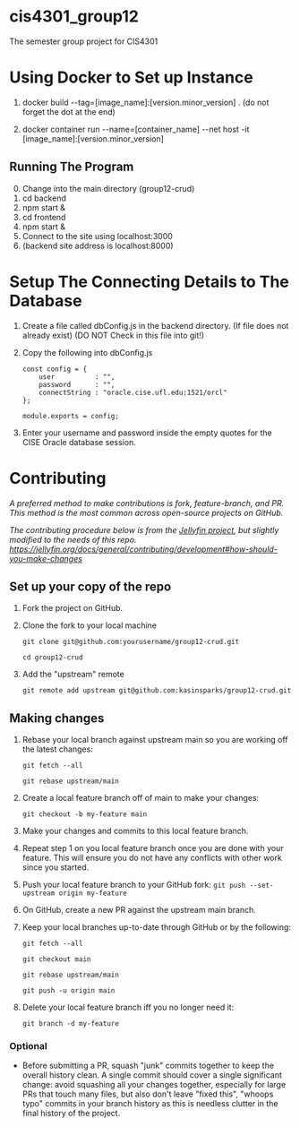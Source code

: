 # cis4301_group12
The semester group project for CIS4301

# Using Docker to Set up Instance
1. docker build --tag=[image_name]:[version.minor_version] . (do not forget the dot at the end)

2. docker container run --name=[container_name] --net host -it [image_name]:[version.minor_version]

## Running The Program
0. Change into the main directory (group12-crud)
1. cd backend
2. npm start &
3. cd frontend
4. npm start &
5. Connect to the site using localhost:3000
6. (backend site address is localhost:8000)

# Setup The Connecting Details to The Database
1. Create a file called dbConfig.js in the backend directory. (If file does not already exist) (DO NOT Check in this file into git!)
2. Copy the following into dbConfig.js

   ```
   const config = {
       user          : "",
       password      : "",
       connectString : "oracle.cise.ufl.edu:1521/orcl"
   };

   module.exports = config;
   ```

3. Enter your username and password inside the empty quotes for the CISE Oracle database session.

# Contributing
*A preferred method to make contributions is fork, feature-branch, and PR. This method is the most common across open-source projects on GitHub.*

*The contributing procedure below is from the [Jellyfin project](https://github.com/jellyfin), but slightly modified to the needs of this repo. https://jellyfin.org/docs/general/contributing/development#how-should-you-make-changes*

## Set up your copy of the repo

1. Fork the project on GitHub.
2. Clone the fork to your local machine

    `git clone git@github.com:yourusername/group12-crud.git`

    `cd group12-crud`

3. Add the "upstream" remote
    
    `git remote add upstream git@github.com:kasinsparks/group12-crud.git`

## Making changes

1. Rebase your local branch against upstream main so you are working off the latest changes:

    `git fetch --all`

    `git rebase upstream/main`

2. Create a local feature branch off of main to make your changes:

    `git checkout -b my-feature main`

3. Make your changes and commits to this local feature branch.

4. Repeat step 1 on you local feature branch once you are done with your feature. This will ensure you do not have any conflicts with other work since you started.

5. Push your local feature branch to your GitHub fork:
    `git push --set-upstream origin my-feature`

6. On GitHub, create a new PR against the upstream main branch.

7. Keep your local branches up-to-date through GitHub or by the following:

    `git fetch --all`

    `git checkout main`

    `git rebase upstream/main`

    `git push -u origin main`

8. Delete your local feature branch iff you no longer need it:

    `git branch -d my-feature`

### Optional

* Before submitting a PR, squash "junk" commits together to keep the overall history clean. A single commit should cover a single significant change: avoid squashing all your changes together, especially for large PRs that touch many files, but also don't leave "fixed this", "whoops typo" commits in your branch history as this is needless clutter in the final history of the project.
